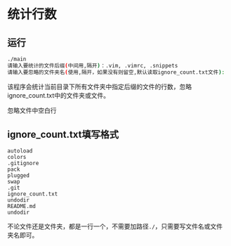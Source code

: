 # 统计行数

## 运行
```bash
./main 
请输入要统计的文件后缀(中间用,隔开)：.vim, .vimrc, .snippets
请输入要忽略的文件夹名(使用,隔开，如果没有则留空,默认读取ignore_count.txt文件):
```

该程序会统计当前目录下所有文件夹中指定后缀的文件的行数，忽略ignore_count.txt中的文件夹或文件。

忽略文件中空白行

## ignore_count.txt填写格式
```
autoload
colors
.gitignore
pack
plugged
swap
.git
ignore_count.txt
undodir
README.md
undodir
```
不论文件还是文件夹，都是一行一个，不需要加路径`./`，只需要写文件名或文件夹名即可。
